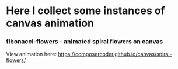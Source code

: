 # Here I collect some instances of canvas animation

### fibonacci-flowers - animated spiral flowers on canvas
View animation here: https://composercoder.github.io/canvas/spiral-flowers/
